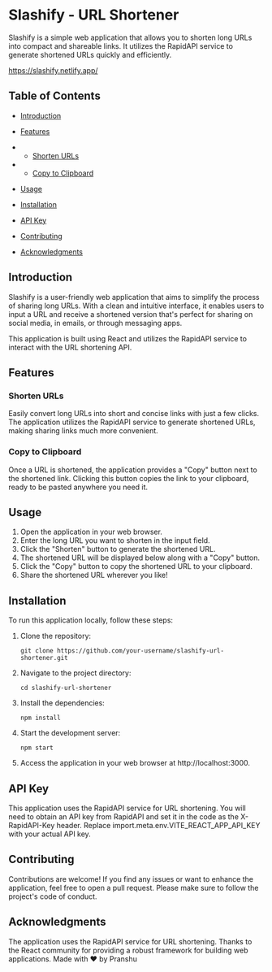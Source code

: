 # Slashify - URL Shortener

Slashify is a simple web application that allows you to shorten long URLs into compact and shareable links. It utilizes the RapidAPI service to generate shortened URLs quickly and efficiently.

https://slashify.netlify.app/


## Table of Contents

- [Introduction](#introduction)
- [Features](#features)
- - [Shorten URLs](#shorten-urls)
- - [Copy to Clipboard](#copy-to-clipboard)
- [Usage](#usage)
- [Installation](#installation)
- [API Key](#api-key)
- [Contributing](#contributing)

- [Acknowledgments](#acknowledgments)

## Introduction

Slashify is a user-friendly web application that aims to simplify the process of sharing long URLs. With a clean and intuitive interface, it enables users to input a URL and receive a shortened version that's perfect for sharing on social media, in emails, or through messaging apps.

This application is built using React and utilizes the RapidAPI service to interact with the URL shortening API.

## Features

### Shorten URLs

Easily convert long URLs into short and concise links with just a few clicks. The application utilizes the RapidAPI service to generate shortened URLs, making sharing links much more convenient.

### Copy to Clipboard

Once a URL is shortened, the application provides a "Copy" button next to the shortened link. Clicking this button copies the link to your clipboard, ready to be pasted anywhere you need it.

## Usage

1. Open the application in your web browser.
2. Enter the long URL you want to shorten in the input field.
3. Click the "Shorten" button to generate the shortened URL.
4. The shortened URL will be displayed below along with a "Copy" button.
5. Click the "Copy" button to copy the shortened URL to your clipboard.
6. Share the shortened URL wherever you like!

## Installation

To run this application locally, follow these steps:

1. Clone the repository:
   
       git clone https://github.com/your-username/slashify-url-shortener.git

2. Navigate to the project directory:

       cd slashify-url-shortener
3. Install the dependencies:

       npm install

4. Start the development server:

       npm start

5. Access the application in your web browser at http://localhost:3000.

## API Key
This application uses the RapidAPI service for URL shortening. You will need to obtain an API key from RapidAPI and set it in the code as the X-RapidAPI-Key header. Replace import.meta.env.VITE_REACT_APP_API_KEY with your actual API key.


## Contributing
Contributions are welcome! If you find any issues or want to enhance the application, feel free to open a pull request. Please make sure to follow the project's code of conduct.



## Acknowledgments
The application uses the RapidAPI service for URL shortening.
Thanks to the React community for providing a robust framework for building web applications.
Made with ❤️ by Pranshu

